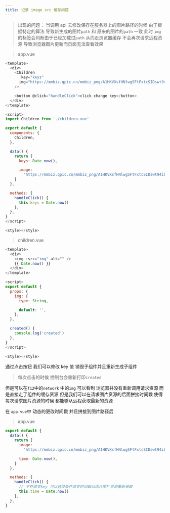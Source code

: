 ```yaml
---
title: 记录 image src 缓存问题
---
```


> 出现的问题： 当调用 api 去修改保存在服务器上的图片路径的时候 由于根据特定的算法 导致新生成的图片`path` 和 原来的图片的`path` 一致 此时 `img`的标签会判断由于已经加载过`path` 从而走浏览器缓存 不会再次请求远程资源 导致浏览器图片更新而页面无法查看效果

> app.vue

```js
<template>
  <div>
    <Children
      :key="keys"
      img="https://mmbiz.qpic.cn/mmbiz_png/A1HKVXsfHNlwgSFtFxtcSIDswt94ibibvxpKPZgK1EOwvGOkRJq6jtz25qWcbjaWTcOR0DLLGzBv7735uV2gafuw/640?wx_fmt=png&wxfrom=5&wx_lazy=1&wx_co=1"
    />

    <button @click="handleClick">click change key</button>
  </div>
</template>

<script>
import Children from './children.vue'

export default {
  components: {
    Children,
  },

  data() {
    return {
      keys: Date.now(),

      image:
        'https://mmbiz.qpic.cn/mmbiz_png/A1HKVXsfHNlwgSFtFxtcSIDswt94ibibvxpKPZgK1EOwvGOkRJq6jtz25qWcbjaWTcOR0DLLGzBv7735uV2gafuw/640?wx_fmt=png&wxfrom=5&wx_lazy=1&wx_co=1',
    }
  },

  methods: {
    handleClick() {
      this.keys = Date.now()
    },
  },
}
</script>

<style></style>
```

> children.vue

```js
<template>
  <div>
    <img :src="img" alt="" />
    {{ Date.now() }}
  </div>
</template>

<script>
export default {
  props: {
    img: {
      type: String,

      default: '',
    },
  },

  created() {
    console.log('created')
  },
}
</script>

<style></style>
```

通过点击按钮 我们可以修改 key 值 销毁子组件并且重新生成子组件

> 每次点击的时候 控制台会重新打印`created`

但是可以在`f12`中的`network` 中的`img` 可以看到 浏览器并没有重新调用请求资源 而是直接走了组件的缓存资源 但是我们可以在请求图片资源的后面拼接时间戳 使得每次请求图片资源的时候 都能够从远程获取最新的资源

在 `app.vue`中 动态的更改时间戳 并且拼接到图片路径后

> app.vue

```js
export default {
  data() {
    return {
      image:
        'https://mmbiz.qpic.cn/mmbiz_png/A1HKVXsfHNlwgSFtFxtcSIDswt94ibibvxpKPZgK1EOwvGOkRJq6jtz25qWcbjaWTcOR0DLLGzBv7735uV2gafuw/640?wx_fmt=png&wxfrom=5&wx_lazy=1&wx_co=1',

      time: Date.now(),
    }
  },

  methods: {
    handleClick() {
      // 不在改变key 可以通过条件改变时间戳从而让图片资源重新获取
      this.time = Date.now()
    },
  },
}
```
